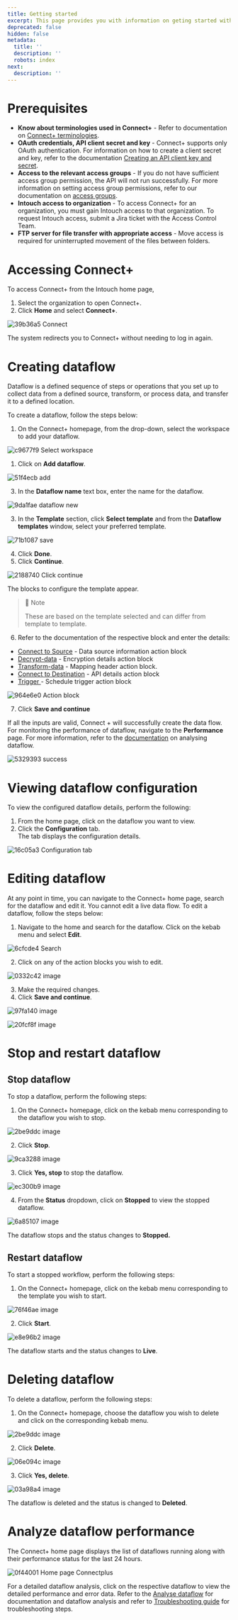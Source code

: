 ```yaml
---
title: Getting started
excerpt: This page provides you with information on geting started with Connect+.
deprecated: false
hidden: false
metadata:
  title: ''
  description: ''
  robots: index
next:
  description: ''
---
```

# Prerequisites

*   **Know about terminologies used in Connect+** -  Refer to documentation on [Connect+ terminologies](https://docs.capillarytech.com/docs/connectplus_overview#terminologies-in-connect---understanding-key-concepts).
*   **OAuth credentials, API client secret and key** - Connect+ supports only OAuth authentication. For information on how to create a client secret and key, refer to the documentation [Creating an API client key and secret](https://docs.capillarytech.com/docs/api-client#creating-an-api-client-key-and-secret).
*   **Access to the relevant access groups** - If you do not have sufficient access group permission, the API will not run successfully. For more information on setting access group permissions, refer to our documentation on [access groups](https://docs.capillarytech.com/docs/access-group).
*   **Intouch access to organization** - To access Connect+ for an organization, you must gain Intouch access to that organization. To request Intouch access, submit a Jira ticket with the Access Control Team.
*   **FTP server for file transfer with appropriate access** - Move access is required for uninterrupted movement of the files between folders.

# Accessing Connect+

To access Connect+ from the Intouch home page,

1. Select the organization to open Connect+.
2. Click **Home** and select **Connect+**.

![39b36a5 Connect](https://files.readme.io/39b36a5-Connect.png)

The system redirects you to Connect+ without needing to log in again.

# Creating dataflow

Dataflow is a defined sequence of steps or operations that you set up to collect data from a defined source, transform, or process data, and transfer it to a defined location.

To create a dataflow, follow the steps below:

1. On the Connect+ homepage, from the drop-down, select the workspace to add your dataflow.

![c9677f9 Select workspace](https://files.readme.io/c9677f9-Select_workspace.gif)

1. Click on **Add dataflow**.

![51f4ecb add](https://files.readme.io/51f4ecb-add.gif)

3. In the **Dataflow name** text box, enter the name for the dataflow.

![9da1fae dataflow new](https://files.readme.io/9da1fae-dataflow_new.gif)

3. In the **Template** section, click **Select template** and from the **Dataflow templates** window, select your preferred template.

![71b1087 save](https://files.readme.io/71b1087-save.gif)

4. Click **Done**.
5. Click **Continue**.

![2188740 Click continue](https://files.readme.io/2188740-Click_continue.gif)

The blocks to configure the template appear.

> 🚧 Note
>
> These are based on the template selected and can differ from template to template.

6. Refer to the documentation of the respective block and enter the details:

* [Connect to Source](https://docs.capillarytech.com/docs/configure-actions#connect-to-source)  - Data source information action block
* [Decrypt-data](https://docs.capillarytech.com/docs/configure-actions#decrypt-data) - Encryption details action block
* [Transform-data](https://docs.capillarytech.com/docs/configure-actions#transform-data) - Mapping header action block.
* [Connect to Destination](https://docs.capillarytech.com/docs/configure-actions#connect-to-destination) - API details action block
* [Trigger ](https://docs.capillarytech.com/docs/configure-actions#schedule-trigger) - Schedule trigger action block

![964e6e0 Action block](https://files.readme.io/964e6e0-Action_block.png)

7. Click **Save and continue**

If all the inputs are valid, Connect + will successfully create the data flow. For monitoring the performance of dataflow, navigate to the **Performance** page. For more information, refer to the [documentation](https://docs.capillarytech.com/docs/analyse-dataflow-performance) on analysing dataflow.

![5329393 success](https://files.readme.io/5329393-success.png)

# Viewing dataflow configuration

To view the configured dataflow details, perform the following:

1. From the home page, click on the dataflow you want to view.
2. Click the **Configuration** tab.\
   The tab displays the configuration details.

![16c05a3 Configuration tab](https://files.readme.io/16c05a3-Configuration_tab.png)

# Editing dataflow

At any point in time, you can navigate to the Connect+ home page, search for the dataflow and edit it. You cannot edit a live data flow. To edit a dataflow, follow the steps below:

1. Navigate to the home and search for the dataflow. Click on the kebab menu and select **Edit**.

![6cfcde4 Search](https://files.readme.io/6cfcde4-Search.png)

2. Click on any of the action blocks you wish to edit.

![0332c42 image](https://files.readme.io/0332c42-image.png)

3. Make the required changes.
4. Click **Save and continue**.

![97fa140 image](https://files.readme.io/97fa140-image.png)

![20fcf8f image](https://files.readme.io/20fcf8f-image.png)

# Stop and restart dataflow

## Stop dataflow

To stop a dataflow, perform the following steps:

1. On the Connect+ homepage, click on the kebab menu corresponding to the dataflow you wish to stop.

![2be9ddc image](https://files.readme.io/2be9ddc-image.png)

2. Click **Stop**.

![9ca3288 image](https://files.readme.io/9ca3288-image.png)

3. Click **Yes, stop** to stop the dataflow.

![ec300b9 image](https://files.readme.io/ec300b9-image.png)

4. From the **Status** dropdown, click on **Stopped** to view the stopped dataflow.

![6a85107 image](https://files.readme.io/6a85107-image.png)

The dataflow stops and the status changes to **Stopped.**

## Restart dataflow

To start a stopped workflow, perform the following steps:

1. On the Connect+ homepage, click on the kebab menu corresponding to the template you wish to start.

![76f46ae image](https://files.readme.io/76f46ae-image.png)

2. Click **Start**.

![e8e96b2 image](https://files.readme.io/e8e96b2-image.png)

The dataflow starts and the status changes to **Live**.

# Deleting dataflow

To delete a dataflow, perform the following steps:

1. On the Connect+ homepage, choose the dataflow you wish to delete and click on the corresponding kebab menu.

![2be9ddc image](https://files.readme.io/2be9ddc-image.png)

2. Click **Delete**.

![06e094c image](https://files.readme.io/06e094c-image.png)

3. Click **Yes, delete**.

![03a98a4 image](https://files.readme.io/03a98a4-image.png)

The dataflow is deleted and the status is changed to **Deleted**.

# Analyze dataflow performance

The Connect+ home page displays the list of dataflows running along with their performance status for the last 24 hours.

![0f44001 Home page Connectplus](https://files.readme.io/0f44001-Home_page_Connectplus.png)

For a detailed dataflow analysis, click on the respective dataflow to view the detailed performance and error data.  Refer to the [Analyse dataflow](https://docs.capillarytech.com/docs/analyse-dataflow-performance)  for documentation and dataflow analysis and refer to [Troubleshooting guide](https://docs.capillarytech.com/docs/troubleshooting-guide-connectplus) for troubleshooting steps.